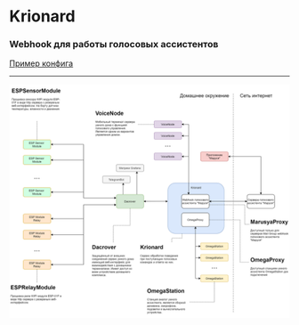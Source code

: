 # Krionard
### Webhook для работы голосовых ассистентов

[Пример конфига](config_copy/skill.config.json)

***
![Схема](https://github.com/HoriFox/SmartHomeCentralDoc/blob/main/gitimg/system.png)

